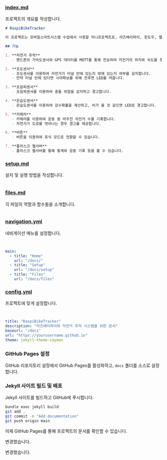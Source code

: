 ### [index.md](file:///c:/dev/Univ/모스시/MiniProject/docs/index.md)

프로젝트의 개요를 작성합니다.

```markdown
# RaspiBikeTracker

이 프로젝트는 모바일스마트시스템 수업에서 사용할 미니프로젝트로, 라즈베리파이, 윈도우, 웹을 이용하여 자전거 추적 및 경고 시스템을 구현합니다. 이 시스템은 다음과 같은 기능들을 제공합니다:

## 기능

1. **자전거 추적**
   - 핸드폰의 가속도센서와 GPS 데이터를 MQTT를 통해 전송하여 자전거의 위치와 속도를 추적합니다.

2. **조도센서**
   - 조도센서를 이용하여 자전거가 터널 안에 있는지 밖에 있는지 여부를 감지합니다.
   - 만약 터널 안에 있다면 시야확보를 위해 전후면 LED를 켜줍니다.

3. **초음파센서**
   - 초음파센서를 이용하여 충돌 위험을 감지하고 경고합니다.

4. **온습도센서**
   - 온습도센서를 이용하여 강수확률을 계산하고, 비가 올 것 같으면 LED로 경고합니다.

5. **카메라**
   - 카메라를 이용하여 운동 중 마주친 자전거 수를 기록합니다.
   - 자전거가 도로를 벗어나는 경우 경고를 제공합니다.

6. **버튼**
   - 버튼을 이용하여 휴식 모드로 전환할 수 있습니다.

7. **플라스크 웹서버**
   - 플라스크 웹서버를 통해 통계와 운동 기록 등을 볼 수 있습니다.
```

### [setup.md](file:///c:/dev/Univ/모스시/MiniProject/docs/setup.md)

설치 및 실행 방법을 작성합니다.

```markdown

```

### [files.md](file:///c:/dev/Univ/모스시/MiniProject/docs/files.md)

각 파일의 역할과 함수들을 소개합니다.

```markdown

```

### [navigation.yml](file:///c:/dev/Univ/모스시/MiniProject/docs/_data/navigation.yml)

네비게이션 메뉴를 설정합니다.

```yaml


main:
  - title: "Home"
    url: "/docs/"
  - title: "Setup"
    url: "/docs/setup"
  - title: "Files"
    url: "/docs/files"
```

### [config.yml](file:///c:/dev/Univ/모스시/MiniProject/docs/_config.yml)

프로젝트에 맞게 설정합니다.

```yaml


title: "RaspiBikeTracker"
description: "라즈베리파이와 자전거 추적 시스템을 위한 문서"
baseurl: "/docs"
url: "https://yourusername.github.io"
theme: jekyll-theme-cayman
```

### GitHub Pages 설정

GitHub 리포지토리 설정에서 GitHub Pages를 활성화하고, `docs` 폴더를 소스로 설정합니다.

### Jekyll 사이트 빌드 및 배포

Jekyll 사이트를 빌드하고 GitHub에 푸시합니다.

```bash
bundle exec jekyll build
git add .
git commit -m "Add documentation"
git push origin main
```

이제 GitHub Pages를 통해 프로젝트의 문서를 확인할 수 있습니다.

변경했습니다.

변경했습니다.